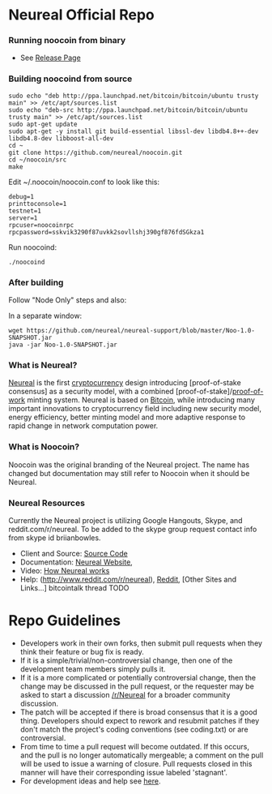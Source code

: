 
Neureal Official Repo
==================================
### Running noocoin from binary

- See [Release Page](https://github.com/neureal/noocoin/releases)

### Building noocoind from source

```
sudo echo "deb http://ppa.launchpad.net/bitcoin/bitcoin/ubuntu trusty main" >> /etc/apt/sources.list
sudo echo "deb-src http://ppa.launchpad.net/bitcoin/bitcoin/ubuntu trusty main" >> /etc/apt/sources.list
sudo apt-get update
sudo apt-get -y install git build-essential libssl-dev libdb4.8++-dev libdb4.8-dev libboost-all-dev
cd ~
git clone https://github.com/neureal/noocoin.git
cd ~/noocoin/src
make
```

Edit ~/.noocoin/noocoin.conf to look like this:
```
debug=1
printtoconsole=1
testnet=1
server=1
rpcuser=noocoinrpc
rpcpassword=sskvik3290f87uvkk2sovllshj390gf876fdSGkza1
```

Run noocoind:
```
./noocoind
```
### After building

Follow "Node Only" steps and also:

In a separate window:
```
wget https://github.com/neureal/neureal-support/blob/master/Noo-1.0-SNAPSHOT.jar
java -jar Noo-1.0-SNAPSHOT.jar
```


### What is Neureal?
[Neureal](http://neureal.net/) is the first [cryptocurrency](https://en.wikipedia.org/wiki/Cryptocurrency) design introducing [proof-of-stake consensus] as a security model, with a combined [proof-of-stake]/[proof-of-work](https://en.wikipedia.org/wiki/Proof-of-work_system) minting system. Neureal is based on [Bitcoin](http://bitcoin.org/en/), while introducing many important innovations to cryptocurrency field including new security model, energy efficiency, better minting model and more adaptive response to rapid change in network computation power.

### What is Noocoin?
Noocoin was the original branding of the Neureal project. The name has changed but documentation may still refer to Noocoin when it should be Neureal.


### Neureal Resources
Currently the Neureal project is utilizing Google Hangouts, Skype, and reddit.com/r/neureal. To be added to the skype group request contact info from skype id briianbowles.


* Client and Source:
[Source Code](https://github.com/neureal/noocoin)
* Documentation: [Neureal Website](http://neureal.net),
* Video: [How Neureal works](https://docs.google.com/file/d/0B5p19t3unCmgTF9mdlMyemxSWlE/edit)
* Help: (http://www.reddit.com/r/neureal),
[Reddit](http://www.reddit.com/r/neureal),
[Other Sites and Links...] bitcointalk thread TODO


Repo Guidelines
================================

* Developers work in their own forks, then submit pull requests when they think their feature or bug fix is ready.
* If it is a simple/trivial/non-controversial change, then one of the development team members simply pulls it.
* If it is a more complicated or potentially controversial change, then the change may be discussed in the pull request, or the requester may be asked to start a discussion [/r/Neureal](http://www.reddit.com/r/neureal/) for a broader community discussion. 
* The patch will be accepted if there is broad consensus that it is a good thing. Developers should expect to rework and resubmit patches if they don't match the project's coding conventions (see coding.txt) or are controversial.
* From time to time a pull request will become outdated. If this occurs, and the pull is no longer automatically mergeable; a comment on the pull will be used to issue a warning of closure.  Pull requests closed in this manner will have their corresponding issue labeled 'stagnant'.
* For development ideas and help see [here](http://www.reddit.com/r/neureal).
